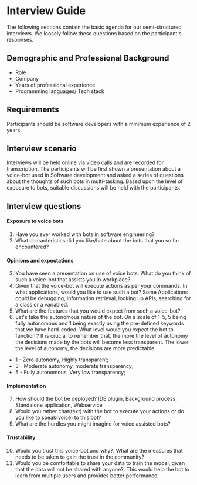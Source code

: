# Interview Guide

The following sections contain the basic agenda for our semi-structured interviews. We loosely follow these questions based on the participant's responses.

## Demographic and Professional Background

- Role
- Company
- Years of professional experience
- Programming languages/ Tech stack

## Requirements

Participants should be software developers with a minimum experience of 2 years.

## Interview scenario

Interviews will be held online via video calls and are recorded for transcription. The participants will be first shown a presentation about a voice-bot used in Software development and asked a series of questions about the thoughts of such bots in multi-tasking. Based upon the level of exposure to bots, suitable discussions will be held with the participants.


<!---
## Research question

1. Does multitasking puts cognitive load on developers, affecting their productivity
2. Do software developers believe voice bots reduce such cognitive load
-->

## Interview questions

#### Exposure to voice bots
1. Have you ever worked with bots in software engineering?
2. What characteristics did you like/hate about the bots that you so far encountered?

#### Opinions and expectations
3. You have seen a presentation on use of voice bots. What do you think of such a voice-bot that assists you in workplace?
4. Given that the voice-bot will execute actions as per your commands. In what applications, would you like to use such a bot? Some Applications could be debugging, information retrieval, looking up APIs, searching for a class or a variabled.
5. What are the features that you would expect from such a voice-bot?
6. Let's take the autonomous nature of the bot. On a scale of 1-5, 5 being fully autonomous and 1 being exactly using the pre-defined keywords that we have hard-coded. What level would you expect the bot to function.? It is crucial to remember that, the more the level of autonomy the decisions made by the bots will become less transparent. The lower the level of autonomy, the decisions are more predictable.
<ul>
<li> 1 - Zero autonomy, Highly transparent;
<li> 3 - Moderate autonomy, moderate transparency;
<li> 5 - Fully autonomous, Very low transparency;
</ul>

#### Implementation
7. How should the bot be deployed? IDE plugin, Background process, Standalone application, Webservice
8. Would you rather chat(text) with the bot to execute your actions or do you like to speak(voice) to this bot?
9. What are the hurdles you might imagine for voice assisted bots?

#### Trustability
10. Would you trust this voice-bot and why?. What are the measures that needs to be taken to gain the trust in the community?
11. Would you be comfortable to share your data to train the model, given that the data will not be shared with anyone?. This would help the bot to learn from multiple users and provides better performance.
